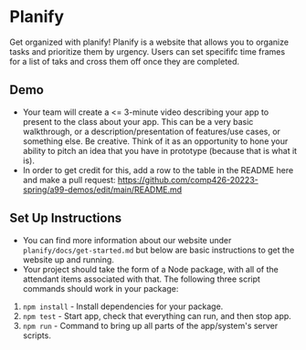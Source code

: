 # Planify
Get organized with planify! Planify is a website that allows you to organize tasks and prioritize them by urgency. Users can set specififc time frames for a list of taks and cross them off once they are completed.

## Demo
- Your team will create a <= 3-minute video describing your app to present to the class about your app.
This can be a very basic walkthrough, or a description/presentation of features/use cases, or something else.
Be creative.
Think of it as an opportunity to hone your ability to pitch an idea that you have in prototype (because that is what it is).
- In order to get credit for this, add a row to the table in the README here and make a pull request: https://github.com/comp426-20223-spring/a99-demos/edit/main/README.md

## Set Up Instructions
- You can find more information about our website under `planify/docs/get-started.md` but below are basic instructions to get the website up and running.
- Your project should take the form of a Node package, with all of the attendant items associated with that.
The following three script commands should work in your package:

1. `npm install` - Install dependencies for your package.
2. `npm test` - Start app, check that everything can run, and then stop app.
3. `npm run` - Command to bring up all parts of the app/system's server scripts.
